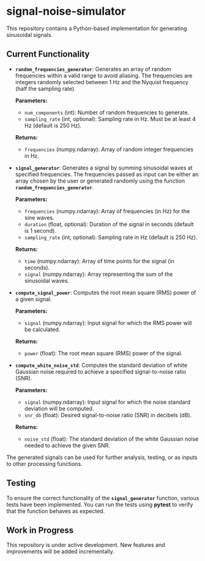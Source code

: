 # signal-noise-simulator

This repository contains a Python-based implementation for generating sinusoidal signals.

## Current Functionality

- **`random_frequencies_generator`**: Generates an array of random frequencies within a valid range to avoid aliasing. The frequencies are integers randomly selected between 1 Hz and the Nyquist frequency (half the sampling rate).
  
  **Parameters:**
  - `num_components` (int): Number of random frequencies to generate.
  - `sampling_rate` (int, optional): Sampling rate in Hz. Must be at least 4 Hz (default is 250 Hz).
  
  **Returns:**
  - `frequencies` (numpy.ndarray): Array of random integer frequencies in Hz.

- **`signal_generator`**: Generates a signal by summing sinusoidal waves at specified frequencies. The frequencies passed as input can be either an array chosen by the user or generated randomly using the function **`random_frequencies_generator`**.  

  **Parameters:**
  - `frequencies` (numpy.ndarray): Array of frequencies (in Hz) for the sine waves.
  - `duration` (float, optional): Duration of the signal in seconds (default is 1 second).
  - `sampling_rate` (int, optional): Sampling rate in Hz (default is 250 Hz).
  
  **Returns:**
  - `time` (numpy.ndarray): Array of time points for the signal (in seconds).
  - `signal` (numpy.ndarray): Array representing the sum of the sinusoidal waves.

- **`compute_signal_power`**: Computes the root mean square (RMS) power of a given signal.

  **Parameters:**
  - `signal` (numpy.ndarray): Input signal for which the RMS power will be calculated.

  **Returns:**
  - `power` (float): The root mean square (RMS) power of the signal.

- **`compute_white_noise_std`**: Computes the standard deviation of white Gaussian noise required to achieve a specified signal-to-noise ratio (SNR).

  **Parameters:**
  - `signal` (numpy.ndarray): Input signal for which the noise standard deviation will be computed.
  - `snr_db` (float): Desired signal-to-noise ratio (SNR) in decibels (dB).

  **Returns:**
  - `noise_std` (float): The standard deviation of the white Gaussian noise needed to achieve the given SNR.

The generated signals can be used for further analysis, testing, or as inputs to other processing functions.

## Testing

To ensure the correct functionality of the **`signal_generator`** function, various tests have been implemented. You can run the tests using **pytest** to verify that the function behaves as expected.

## Work in Progress

This repository is under active development. New features and improvements will be added incrementally.
